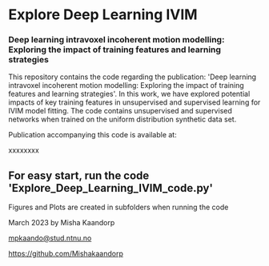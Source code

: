 # Explore Deep Learning IVIM
### Deep learning intravoxel incoherent motion modelling: Exploring the impact of training features and learning strategies
This repository contains the code regarding the publication: 'Deep learning intravoxel incoherent motion modelling: Exploring the impact of training features and learning strategies'. In this work, we have explored potential impacts of key training features in unsupervised and supervised learning for IVIM model fitting. The code contains unsupervised and supervised networks when trained on the uniform distribution synthetic data set. 

Publication accompanying this code is available at:

xxxxxxxx

## For easy start, run the code 'Explore_Deep_Learning_IVIM_code.py'
Figures and Plots are created in subfolders when running the code

March 2023 by Misha Kaandorp

mpkaando@stud.ntnu.no

https://github.com/Mishakaandorp 

